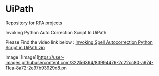 # UiPath
Repository for RPA projects

Invoking Python Auto Correction Script In UiPath

Please Find the video link below :
[Invoking Spell Autocorrection Python Script in UiPath.zip](https://github.com/sagyeole/UiPath/files/4743922/Invoking.Spell.Autocorrection.Python.Script.in.UiPath.zip)

Image
![Image](https://user-images.githubusercontent.com/32256364/83994476-2c22cc80-a974-11ea-8a72-2e97b93929d8.pn
